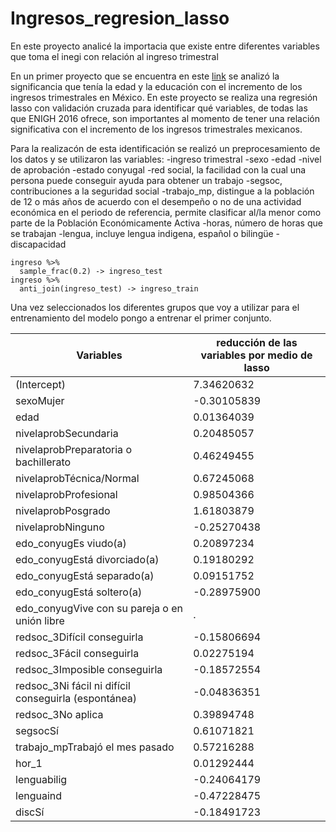 # Ingresos_regresion_lasso
En este proyecto analicé la importacia que existe entre diferentes variables que toma el inegi con relación al ingreso trimestral

En un primer proyecto que se encuentra en este [link](https://github.com/ervinflx/Ervin_Portafolio) se analizó la significancia que tenía la edad y la educación con el incremento de los ingresos trimestrales en México.
En este proyecto se realiza una regresión lasso con validación cruzada para identificar qué variables, de todas las que ENIGH 2016 ofrece, son importantes al momento de tener una relación significativa con el incremento de los ingresos trimestrales mexicanos.

Para la realizacón de esta identificación se realizó un preprocesamiento de los datos y se utilizaron las variables:
-ingreso trimestral
-sexo
-edad
-nivel de aprobación
-estado conyugal
-red social, la facilidad con la cual una persona puede conseguir ayuda para obtener un trabajo
-segsoc, contribuciones a la seguridad social
-trabajo_mp, distingue a la población de 12 o más años de acuerdo con el desempeño o no de una actividad económica en el periodo de referencia, permite clasificar al/la   menor como parte de la Población Económicamente Activa
-horas, número de horas que se trabajan 
-lengua, incluye lengua indigena, español o bilingüe
-discapacidad

```
ingreso %>% 
  sample_frac(0.2) -> ingreso_test
ingreso %>% 
  anti_join(ingreso_test) -> ingreso_train
```
Una vez seleccionados los diferentes grupos que voy a utilizar para el entrenamiento del modelo pongo a entrenar el primer conjunto.

| Variables | reducción de las variables por medio de lasso |
| ----------- | ----------- |
|(Intercept)             |                            7.34620632|
sexoMujer               |                            -0.30105839|
edad                    |                             0.01364039|
nivelaprobSecundaria     |                            0.20485057|
nivelaprobPreparatoria o bachillerato |               0.46249455|
nivelaprobTécnica/Normal               |              0.67245068|
nivelaprobProfesional                   |             0.98504366|
nivelaprobPosgrado                       |            1.61803879|
nivelaprobNinguno                         |          -0.25270438|
edo_conyugEs viudo(a)                      |          0.20897234|
edo_conyugEstá divorciado(a)                |         0.19180292|
edo_conyugEstá separado(a)                   |        0.09151752|
edo_conyugEstá soltero(a)                     |      -0.28975900|
edo_conyugVive con su pareja o en unión libre  |      .         |
redsoc_3Difícil conseguirla                     |    -0.15806694|
redsoc_3Fácil conseguirla                        |    0.02275194|
redsoc_3Imposible conseguirla                     |  -0.18572554|
redsoc_3Ni fácil ni difícil conseguirla (espontánea)|-0.04836351|
redsoc_3No aplica                                   | 0.39894748|
segsocSí                                             |0.61071821|
trabajo_mpTrabajó el mes pasado                  |    0.57216288|
hor_1                                             |   0.01292444|
lenguabilig                                        | -0.24064179|
lenguaind                                        |   -0.47228475|
discSí                                            |  -0.18491723|
